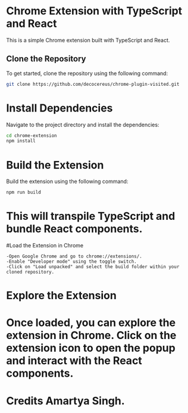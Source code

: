 # Chrome Extension with TypeScript and React

This is a simple Chrome extension built with TypeScript and React.

## Clone the Repository

To get started, clone the repository using the following command:

```bash
git clone https://github.com/decocereus/chrome-plugin-visited.git
```

# Install Dependencies

Navigate to the project directory and install the dependencies:

```bash
cd chrome-extension
npm install
```

# Build the Extension

Build the extension using the following command:

```bash
npm run build
```

# This will transpile TypeScript and bundle React components.

#Load the Extension in Chrome

    -Open Google Chrome and go to chrome://extensions/.
    -Enable "Developer mode" using the toggle switch.
    -Click on "Load unpacked" and select the build folder within your cloned repository.

# Explore the Extension

# Once loaded, you can explore the extension in Chrome. Click on the extension icon to open the popup and interact with the React components.

# Credits Amartya Singh.

